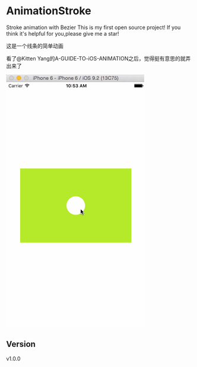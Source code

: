 # AnimationStroke
Stroke animation with Bezier
This is my first open source project!
If you think it's helpful for you,please give me a star!

这是一个线条的简单动画

看了@Kitten Yang的A-GUIDE-TO-iOS-ANIMATION之后，觉得挺有意思的就弄出来了

![AnimationStroke](AnimationStroke.gif)

Version
---
v1.0.0